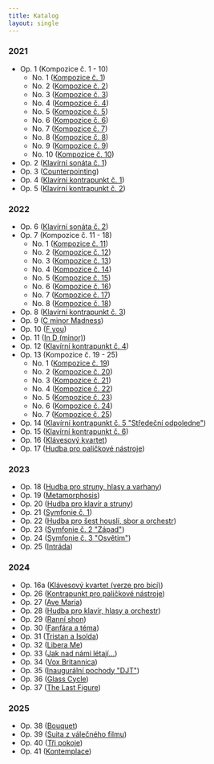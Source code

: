 ```yaml
---
title: Katalog
layout: single
---
```

### 2021
- Op. 1 (Kompozice č. 1 - 10)
	- No. 1 ([Kompozice č. 1](/cs/works/solo/composition-no.-1))
	- No. 2 ([Kompozice č. 2](/cs/works/solo/composition-no.-2))
	- No. 3 ([Kompozice č. 3](/cs/works/solo/composition-no.-3))
	- No. 4 ([Kompozice č. 4](/cs/works/solo/composition-no.-4))
	- No. 5 ([Kompozice č. 5](/cs/works/solo/composition-no.-5))
	- No. 6 ([Kompozice č. 6](/cs/works/solo/composition-no.-6))
	- No. 7 ([Kompozice č. 7](/cs/works/solo/composition-no.-7))
	- No. 8 ([Kompozice č. 8](/cs/works/solo/composition-no.-8))
	- No. 9 ([Kompozice č. 9](/cs/works/solo/composition-no.-9))
	- No. 10 ([Kompozice č. 10](/cs/works/solo/composition-no.-10))
- Op. 2 ([Klavírní sonáta č. 1](/cs/works/solo/piano-sonata-no.-1))
- Op. 3 ([Counterpointing](/cs/works/chamber/counterpointing))
- Op. 4 ([Klavírní kontrapunkt č. 1](/cs/works/chamber/piano-counterpoint-no.-1))
- Op. 5 ([Klavírní kontrapunkt č. 2](/cs/works/chamber/piano-counterpoint-no.-2))
### 2022
- Op. 6 ([Klavírní sonáta č. 2](/cs/works/solo/piano-sonata-no.-2))
- Op. 7 (Kompozice č. 11 - 18)
	- No. 1 ([Kompozice č. 11](/cs/works/solo/composition-no.-11))
	- No. 2 ([Kompozice č. 12](/cs/works/solo/composition-no.-12))
	- No. 3 ([Kompozice č. 13](/cs/works/solo/composition-no.-13))
	- No. 4 ([Kompozice č. 14](/cs/works/solo/composition-no.-14))
	- No. 5 ([Kompozice č. 15](/cs/works/solo/composition-no.-15))
	- No. 6 ([Kompozice č. 16](/cs/works/solo/composition-no.-16))
	- No. 7 ([Kompozice č. 17](/cs/works/solo/composition-no.-17))
	- No. 8 ([Kompozice č. 18](/cs/works/solo/composition-no.-18))
- Op. 8 ([Klavírní kontrapunkt č. 3](/cs/works/chamber/piano-counterpoint-no.-3))
- Op. 9 ([C minor Madness](/cs/works/chamber/c-minor-madness))
- Op. 10 ([F you](/cs/works/chamber/f-you))
- Op. 11 ([In D (minor)](/cs/works/chamber/in-d-minor))
- Op. 12 ([Klavírní kontrapunkt č. 4](/cs/works/chamber/piano-counterpoint-no.-4))
- Op. 13 (Kompozice č. 19 - 25)
	- No. 1 ([Kompozice č. 19](/cs/works/solo/composition-no.-19))
	- No. 2 ([Kompozice č. 20](/cs/works/solo/composition-no.-20))
	- No. 3 ([Kompozice č. 21](/cs/works/solo/composition-no.-21))
	- No. 4 ([Kompozice č. 22](/cs/works/solo/composition-no.-22))
	- No. 5 ([Kompozice č. 23](/cs/works/solo/composition-no.-23))
	- No. 6 ([Kompozice č. 24](/cs/works/solo/composition-no.-24))
	- No. 7 ([Kompozice č. 25](/cs/works/solo/composition-no.-25))
- Op. 14 ([Klavírní kontrapunkt č. 5 "Středeční odpoledne"](/cs/works/chamber/piano-counterpoint-no.-5))
- Op. 15 ([Klavírní kontrapunkt č. 6](/cs/works/chamber/piano-counterpoint-no.-6))
- Op. 16 ([Klávesový kvartet](/cs/works/chamber/keyboard-quartet))
- Op. 17 ([Hudba pro paličkové nástroje](/cs/works/chamber/music-for-mallet-instruments))
### 2023
- Op. 18 ([Hudba pro struny, hlasy a varhany](/cs/works/chamber/music-for-strings-voices-and-organ))
- Op. 19 ([Metamorphosis](/cs/works/concertante/metamorphosis))
- Op. 20 ([Hudba pro klavír a struny](/cs/works/concertante/music-for-piano-and-strings))
- Op. 21 ([Symfonie č. 1](/cs/works/orchestral/symphony-no.-1))
- Op. 22 ([Hudba pro šest houslí, sbor a orchestr](/cs/works/concertante/music-for-six-violins-choir-and-orchestra))
- Op. 23 ([Symfonie č. 2 "Západ"](/cs/works/orchestral/symphony-no.-2-west))
- Op. 24 ([Symfonie č. 3 "Osvětim"](/cs/works/orchestral/symphony-no.-3-auschwitz))
- Op. 25 ([Intráda](/cs/works/chamber/intrada))
### 2024
- Op. 16a ([Klávesový kvartet (verze pro bicí)](/cs/works/chamber/keyboard-quartet-version-for-percussion))
- Op. 26 ([Kontrapunkt pro paličkové nástroje](/cs/works/chamber/mallet-counterpoint))
- Op. 27 ([Ave Maria](/cs/works/vocal/ave-maria))
- Op. 28 ([Hudba pro klavír, hlasy a orchestr](/cs/works/concertante/music-for-piano-voices-and-orchestra))
- Op. 29 ([Ranní shon](/cs/works/chamber/morning-rush))
- Op. 30 ([Fanfára a téma](/cs/works/orchestral/fanfare-and-theme))
- Op. 31 ([Tristan a Isolda](/cs/works/orchestral/tristan-and-isolde))
- Op. 32 ([Libera Me](/cs/works/vocal/libera-me))
- Op. 33 ([Jak nad námi létají...](/cs/works/orchestral/as-they-fly-above-us))
- Op. 34 ([Vox Britannica](/cs/works/orchestral/vox-britannica))
- Op. 35 ([Inaugurální pochody "DJT"](/cs/works/orchestral/inaugural-marches-djt))
- Op. 36 ([Glass Cycle](/cs/works/chamber/glass-cycle))
- Op. 37 ([The Last Figure](/cs/works/chamber/the-last-figure))
### 2025
- Op. 38 ([Bouquet](/cs/works/orchestral/bouquet))
- Op. 39 ([Suita z válečného filmu](/cs/works/orchestral/war-movie-suite))
- Op. 40 ([Tři pokoje](/cs/works/orchestral/three-rooms))
- Op. 41 ([Kontemplace](/cs/works/orchestral/contemplation))
